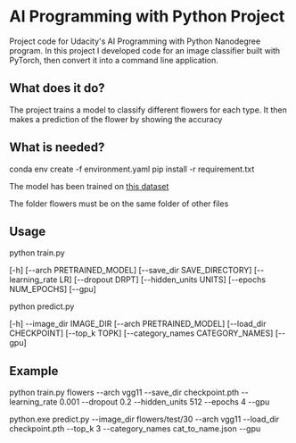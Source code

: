 # AI Programming with Python Project

Project code for Udacity's AI Programming with Python Nanodegree program. In this project I developed code for an image classifier built with PyTorch, then convert it into a command line application.

## What does it do?

The project trains a model to classify different flowers for each type. It then makes a prediction of the flower by showing the accuracy

## What is needed?

conda env create -f environment.yaml
pip install -r requirement.txt

The model has been trained on [this dataset](https://www.robots.ox.ac.uk/~vgg/data/flowers/102/index.html)

The folder flowers must be on the same folder of other files

## Usage

python train.py 

[-h] [--arch PRETRAINED_MODEL] [--save_dir SAVE_DIRECTORY] [--learning_rate LR] [--dropout DRPT]
                [--hidden_units UNITS] [--epochs NUM_EPOCHS] [--gpu]

python predict.py

 [-h] --image_dir IMAGE_DIR [--arch PRETRAINED_MODEL] [--load_dir CHECKPOINT] [--top_k TOPK]
                  [--category_names CATEGORY_NAMES] [--gpu]

## Example

python train.py flowers --arch vgg11 --save_dir checkpoint.pth --learning_rate 0.001 --dropout 0.2 --hidden_units 512 --epochs 4 --gpu

python.exe predict.py --image_dir flowers/test/30 --arch vgg11 --load_dir checkpoint.pth --top_k 3 --category_names cat_to_name.json --gpu

